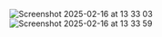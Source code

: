 ![Screenshot 2025-02-16 at 13 33 03](https://github.com/user-attachments/assets/5dff73f7-b543-430c-883b-fc3015064991)
![Screenshot 2025-02-16 at 13 33 59](https://github.com/user-attachments/assets/32ab6a3e-4fcb-4a3a-9eeb-84743f5f80fc)
